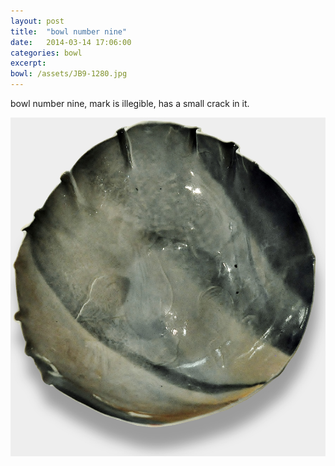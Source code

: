 ```yaml
---
layout: post
title:  "bowl number nine"
date:   2014-03-14 17:06:00
categories: bowl
excerpt: 
bowl: /assets/JB9-1280.jpg
---
```


bowl number nine, mark is illegible, has a small crack in it. 

<img src="/assets/JB9-1280.jpg" class="bowl-large"/>




